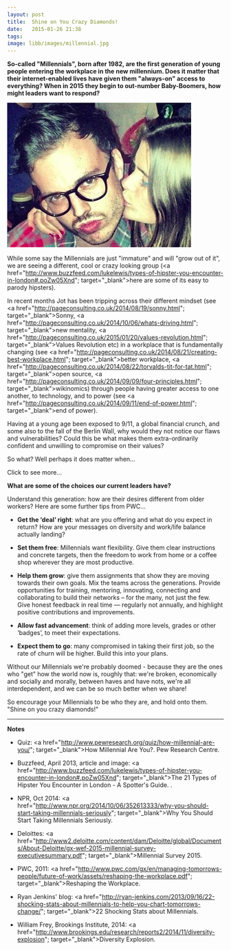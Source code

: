 ```yaml
---
layout: post
title:  Shine on You Crazy Diamonds!
date:   2015-01-26 21:38
tags:  
image: libb/images/millennial.jpg
---
```


**So-called "Millennials", born after 1982, are the first generation of young people entering the workplace in the new millennium. Does it matter that their internet-enabled lives have given them "always-on" access to everything? When in 2015 they begin to out-number Baby-Boomers, how might leaders want to respond?**

![](/libb/images/millennial.jpg)

While some say the Millennials are just "immature" and will "grow out of it", we are seeing a different, cool or crazy looking group (<a href="http://www.buzzfeed.com/lukelewis/types-of-hipster-you-encounter-in-london#.poZw05Xnd"; target="_blank">here are some of its easy to parody hipsters</a>).

In recent months Jot has been tripping across their different mindset (see <a href="http://pageconsulting.co.uk/2014/08/19/sonny.html"; target="_blank">Sonny</a>, <a href="http://pageconsulting.co.uk/2014/10/06/whats-driving.html"; target="_blank">new mentality</a>, <a href="http://pageconsulting.co.uk/2015/01/20/values-revolution.html"; target="_blank">Values Revolution</a> etc) in a workplace that is fundamentally changing (see <a href="http://pageconsulting.co.uk/2014/08/21/creating-best-workplace.html"; target="_blank">better workplace</a>, <a href="http://pageconsulting.co.uk/2014/08/22/torvalds-tit-for-tat.html"; target="_blank">open source</a>, <a href="http://pageconsulting.co.uk/2014/09/09/four-principles.html"; target="_blank">wikinomics</a>) through people having greater access to one another, to technology, and to power (see <a href="http://pageconsulting.co.uk/2014/09/11/end-of-power.html"; target="_blank">end of power</a>). 

Having at a young age been exposed to 9/11, a global financial crunch, and some also to the fall of the Berlin Wall, why would they not notice our flaws and vulnerabilities? Could this be what makes them extra-ordinarily confident and unwilling to compromise on their values? 

So what? Well perhaps it does matter when...

<div id="restOfArticle" style="display:none">
... this becomes the largest group in the workplace, and it can function at its best only if it is given greater flexibility, more appreciation and collaboration than is currently available (<a href="http://www.pwc.com/gx/en/hr-management-services/publications/assets/pwc-engaging-and-empowering-millennials.pdf"; target="_blank">PWC, Follow up to NextGen, Jan 2015</a> ). And all the more since 75% of this now dominant group believe businesses are too fixated on their own agendas and not focused enough on helping to improve society (<a href="http://www2.deloitte.com/content/dam/Deloitte/global/Documents/About-Deloitte/gx-wef-2015-millennial-survey-executivesummary.pdf"; target="_blank">Deloitte Millennial Survey 2015</a>). <br><br> 
 
Adding challenge to those currently in charge in the US, is the unprecedented demographic shift from their own "white, entrepreneurial, God-fearing, American" mindset, to a "non-patriotic, economically conservative, atheist, less likely to vote, unlikely to watch TV or pay for music, happy to legalise marijuana and same sex marriage, 43% of us non-white" Millennial mindset.<br><br>

Further afield across 29 countries and 7800 of tomorrow's leaders, we find only a tiny 28 percent feel their  organization is making proper use of their skills. Is it sensible for us to allow tomorrow's leaders to feel disillusioned, unappreciated and ignored? <br><br>

Yet if we cut them some slack, how can we predict where the Millennials will take us. Those voracious consumers of social media seem justifiably to have concluded after recent scandals, that because "power corrupts", there is no point in voting or taking up leader positions. <br><br>

Being less comfortable with power, "being in power" or "being under the power of others", will Millennials try to create a world without leaders? Don't they then risk letting slip the good governance we have, and leaving the field open to mad people from the extremes. <br><br>

Perhaps our real challenge will be how to bring them together, whether through social media, or a democratic and meritocratic process, that can harness their greater collective power to improve the work and the world around us. This equates to offering them a new way to be leaders: non-machiavellian people who can build trust and unlock contributions from those around them.

</div>
<a onclick="showMoreOrLess(this,'restOfArticle');">Click to see more...</a> 

**What are some of the choices our current leaders have?**

Understand this generation: how are their desires different from older workers? Here are some further tips from PWC... 

* <b>Get the ‘deal’ right</b>: what are you offering and what do you expect in return? How are your messages on diversity and work/life balance actually landing? 

* <b>Set them free</b>: Millennials want flexibility. Give them clear instructions and concrete targets, then the freedom to work from home or a coffee shop wherever they are most productive.

* <b>Help them grow</b>: give them assignments that show they are moving towards their own goals. Mix the teams across the generations. Provide opportunities for training, mentoring, innovating, connecting and collaborating to build their networks – for the many, not just the few. Give honest feedback in real time — regularly not annually, and highlight positive contributions and improvements.

* <b>Allow fast advancement</b>: think of adding more levels, grades or other ‘badges’, to meet their expectations.

* <b>Expect them to go</b>: many compromised in taking their first job, so the rate of churn will be higher. Build this into your plans. 

Without our Millennials we're probably doomed - because they are the ones who "get" how the world now is, roughly that: we're broken, economically and socially and morally, between haves and have nots, we're all interdependent, and we can be so much better when we share! 

So encourage your Millennials to be who they are, and hold onto them. "Shine on you crazy diamonds!" 
__________________

<b>Notes</b>

* Quiz: <a href="http://www.pewresearch.org/quiz/how-millennial-are-you/"; target="_blank">How Millennial Are You?</a>. Pew Research Centre.

* Buzzfeed, April 2013, article and image: <a href="http://www.buzzfeed.com/lukelewis/types-of-hipster-you-encounter-in-london#.poZw05Xnd"; target="_blank">The 21 Types of Hipster You Encounter in London - A Spotter's Guide</a>. .

* NPR, Oct 2014: <a href="http://www.npr.org/2014/10/06/352613333/why-you-should-start-taking-millennials-seriously"; target="_blank">Why You Should Start Taking Millennials Seriously</a>. 

* Deloittes: <a href="http://www2.deloitte.com/content/dam/Deloitte/global/Documents/About-Deloitte/gx-wef-2015-millennial-survey-executivesummary.pdf"; target="_blank">Millennial Survey 2015</a>.

* PWC, 2011: <a href="http://www.pwc.com/gx/en/managing-tomorrows-people/future-of-work/assets/reshaping-the-workplace.pdf"; target="_blank">Reshaping the Workplace</a>.

* Ryan Jenkins' blog: <a href="http://ryan-jenkins.com/2013/09/16/22-shocking-stats-about-millennials-to-help-you-chart-tomorrows-change/"; target="_blank">22 Shocking Stats about Millennials</a>.

* William Frey, Brookings Institute, 2014: <a href="http://www.brookings.edu/research/reports2/2014/11/diversity-explosion"; target="_blank">Diversity Explosion</a>. 